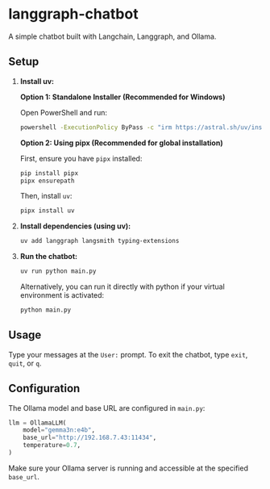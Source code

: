 # langgraph-chatbot

A simple chatbot built with Langchain, Langgraph, and Ollama.

## Setup

1.  **Install uv:**

    **Option 1: Standalone Installer (Recommended for Windows)**

    Open PowerShell and run:

    ```bash
    powershell -ExecutionPolicy ByPass -c "irm https://astral.sh/uv/install.ps1 | iex"
    ```

    **Option 2: Using pipx (Recommended for global installation)**

    First, ensure you have `pipx` installed:

    ```bash
    pip install pipx
    pipx ensurepath
    ```

    Then, install `uv`:

    ```bash
    pipx install uv
    ```

2.  **Install dependencies (using uv):**

    ```bash
    uv add langgraph langsmith typing-extensions
    ```

3.  **Run the chatbot:**

    ```bash
    uv run python main.py
    ```

    Alternatively, you can run it directly with python if your virtual environment is activated:

    ```bash
    python main.py
    ```

## Usage

Type your messages at the `User:` prompt. To exit the chatbot, type `exit`, `quit`, or `q`.

## Configuration

The Ollama model and base URL are configured in `main.py`:

```python
llm = OllamaLLM(
    model="gemma3n:e4b",
    base_url="http://192.168.7.43:11434",
    temperature=0.7,
)
```

Make sure your Ollama server is running and accessible at the specified `base_url`.

